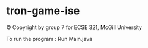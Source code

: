 tron-game-ise
=============


© Copyright by group 7 for ECSE 321, McGill University

To run the program : Run Main.java
